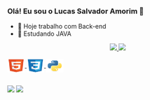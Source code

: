 ### Olá! Eu sou o Lucas Salvador Amorim 👋


- 🔭 Hoje trabalho com Back-end
- 🌱 Estudando JAVA

<div align="center">
  <a href="https://github.com/Lucas-Salvador-Amorim">
  <img height="145em" src="https://github-readme-stats.vercel.app/api?username=Lucas-Salvador-Amorim&show_icons=true&theme=dracula&include_all_commits=true&count_private=true"/>
  <img height="145em" src="https://github-readme-stats.vercel.app/api/top-langs/?username=Lucas-Salvador-Amorim&layout=compact&langs_count=7&theme=dracula"/>
</div>

  
<div style="display: inline_block"><br>
  <img align="center" alt="Lucas-HTML" height="30" width="40" src="https://raw.githubusercontent.com/devicons/devicon/master/icons/html5/html5-original.svg">
  <img align="center" alt="Lucas-CSS" height="30" width="40" src="https://raw.githubusercontent.com/devicons/devicon/master/icons/css3/css3-original.svg">
  <img align="center" alt="Lucas-Python" height="30" width="40" src="https://raw.githubusercontent.com/devicons/devicon/master/icons/python/python-original.svg">
</div>

  ##
  
  
  <a href = "mailto:lucassalvadoramorim@gmail.com"><img src="https://img.shields.io/badge/-Gmail-%23333?style=for-the-badge&logo=gmail&logoColor=white" target="_blank"></a>
  <a href="https://www.linkedin.com/in/lucas-salvador-2a40051b1/" target="_blank"><img src="https://img.shields.io/badge/-LinkedIn-%230077B5?style=for-the-badge&logo=linkedin&logoColor=white" target="_blank"></a> 
  
</div>
